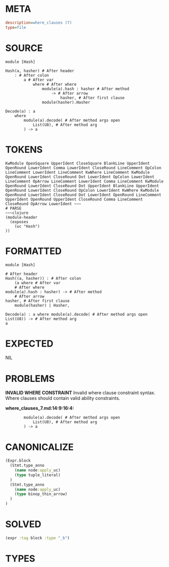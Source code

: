 # META
~~~ini
description=where_clauses (7)
type=file
~~~
# SOURCE
~~~roc
module [Hash]

Hash(a, hasher) # After header
	: # After colon
		a # After var
			where # After where
				module(a).hash : hasher # After method
					-> # After arrow
						hasher, # After first clause
				module(hasher).Hasher

Decode(a) : a
	where
		module(a).decode( # After method args open
			List(U8), # After method arg
		) -> a
~~~
# TOKENS
~~~text
KwModule OpenSquare UpperIdent CloseSquare BlankLine UpperIdent OpenRound LowerIdent Comma LowerIdent CloseRound LineComment OpColon LineComment LowerIdent LineComment KwWhere LineComment KwModule OpenRound LowerIdent CloseRound Dot LowerIdent OpColon LowerIdent LineComment OpArrow LineComment LowerIdent Comma LineComment KwModule OpenRound LowerIdent CloseRound Dot UpperIdent BlankLine UpperIdent OpenRound LowerIdent CloseRound OpColon LowerIdent KwWhere KwModule OpenRound LowerIdent CloseRound Dot LowerIdent OpenRound LineComment UpperIdent OpenRound UpperIdent CloseRound Comma LineComment CloseRound OpArrow LowerIdent ~~~
# PARSE
~~~clojure
(module-header
  (exposes
    (uc "Hash")
))
~~~
# FORMATTED
~~~roc
module [Hash]

# After header
Hash((a, hasher)) : # After colon
	(a where # After var
	# After where
module(a).hash : hasher) -> # After method
	# After arrow
hasher, # After first clause
	module(hasher) | Hasher,

Decode(a) : a where module(a).decode( # After method args open
List(U8)) -> # After method arg
a
~~~
# EXPECTED
NIL
# PROBLEMS
**INVALID WHERE CONSTRAINT**
Invalid where clause constraint syntax.
Where clauses should contain valid ability constraints.

**where_clauses_7.md:14:9:16:4:**
```roc
		module(a).decode( # After method args open
			List(U8), # After method arg
		) -> a
```


# CANONICALIZE
~~~clojure
(Expr.block
  (Stmt.type_anno
    (name node:apply_uc)
    (type tuple_literal)
  )
  (Stmt.type_anno
    (name node:apply_uc)
    (type binop_thin_arrow)
  )
)
~~~
# SOLVED
~~~clojure
(expr :tag block :type "_b")
~~~
# TYPES
~~~roc
~~~
